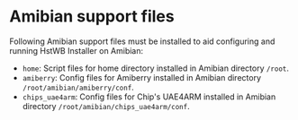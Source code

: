 # Amibian support files

Following Amibian support files must be installed to aid configuring and running HstWB Installer on Amibian:

- `home`: Script files for home directory installed in Amibian directory `/root`.  
- `amiberry`: Config files for Amiberry installed in Amibian directory `/root/amibian/amiberry/conf`.
- `chips_uae4arm`: Config files for Chip's UAE4ARM installed in Amibian directory `/root/amibian/chips_uae4arm/conf`.